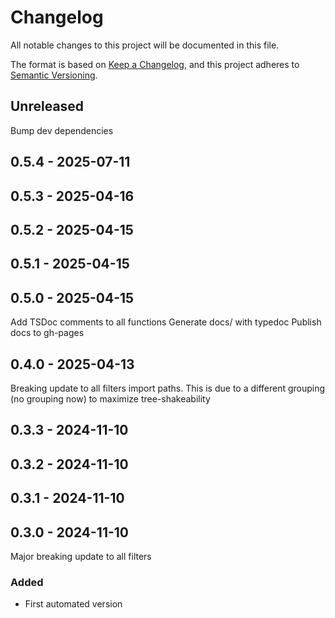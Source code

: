# Changelog

All notable changes to this project will be documented in this file.

The format is based on [Keep a Changelog](https://keepachangelog.com/en/1.0.0/),
and this project adheres to [Semantic Versioning](https://semver.org/spec/v2.0.0.html).

## Unreleased

Bump dev dependencies

## 0.5.4 - 2025-07-11

## 0.5.3 - 2025-04-16

## 0.5.2 - 2025-04-15

## 0.5.1 - 2025-04-15

## 0.5.0 - 2025-04-15

Add TSDoc comments to all functions
Generate docs/ with typedoc
Publish docs to gh-pages

## 0.4.0 - 2025-04-13

Breaking update to all filters import paths.
This is due to a different grouping (no grouping now) to maximize tree-shakeability

## 0.3.3 - 2024-11-10

## 0.3.2 - 2024-11-10

## 0.3.1 - 2024-11-10

## 0.3.0 - 2024-11-10

Major breaking update to all filters

### Added

- First automated version
